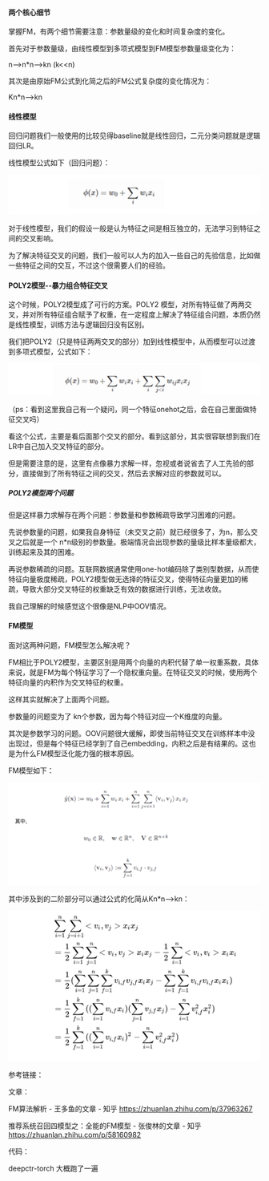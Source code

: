 #### 两个核心细节

掌握FM，有两个细节需要注意：参数量级的变化和时间复杂度的变化。

首先对于参数量级，由线性模型到多项式模型到FM模型参数量级变化为：

n-->n*n-->kn (k<<n)

其次是由原始FM公式到化简之后的FM公式复杂度的变化情况为：

Kn*n-->kn

#### 线性模型

回归问题我们一般使用的比较见得baseline就是线性回归，二元分类问题就是逻辑回归LR。

线性模型公式如下（回归问题）：

![线性模型](./images/线性模型.png)

对于线性模型，我们的假设一般是认为特征之间是相互独立的，无法学习到特征之间的交叉影响。

为了解决特征交叉的问题，我们一般可以人为的加入一些自己的先验信息，比如做一些特征之间的交互，不过这个很需要人们的经验。

#### POLY2模型--暴力组合特征交叉

这个时候，POLY2模型成了可行的方案。POLY2 模型，对所有特征做了两两交叉，并对所有特征组合赋予了权重，在一定程度上解决了特征组合问题，本质仍然是线性模型，训练方法与逻辑回归没有区别。

我们把POLY2（只是特征两两交叉的部分）加到线性模型中，从而模型可以过渡到多项式模型，公式如下：

![多项式模型](./images/多项式模型.png)

（ps：看到这里我自己有一个疑问，同一个特征onehot之后，会在自己里面做特征交叉吗）

看这个公式，主要是看后面那个交叉的部分。看到这部分，其实很容联想到我们在LR中自己加入交叉特征的部分。

但是需要注意的是，这里有点像暴力求解一样，忽视或者说省去了人工先验的部分，直接做到了所有特征之间的交叉，然后去求解对应的参数就可以。

##### POLY2模型两个问题

但是这样暴力求解存在两个问题：参数量和参数稀疏导致学习困难的问题。

先说参数量的问题，如果我自身特征（未交叉之前）就已经很多了，为n，那么交叉之后就是一个 n*n级别的参数量。极端情况会出现参数的量级比样本量级都大，训练起来及其的困难。

再说参数稀疏的问题。互联网数据通常使用one-hot编码除了类别型数据，从而使特征向量极度稀疏，POLY2模型做无选择的特征交叉，使得特征向量更加的稀疏，导致大部分交叉特征的权重缺乏有效的数据进行训练，无法收敛。

我自己理解的时候感觉这个很像是NLP中OOV情况。

#### FM模型

面对这两种问题，FM模型怎么解决呢？

FM相比于POLY2模型，主要区别是用两个向量的内积代替了单一权重系数，具体来说，就是FM为每个特征学习了一个隐权重向量。在特征交叉的时候，使用两个特征向量的内积作为交叉特征的权重。

这样其实就解决了上面两个问题。

参数量的问题变为了 kn个参数，因为每个特征对应一个K维度的向量。

其次是参数学习的问题。OOV问题很大缓解，即使当前特征交叉在训练样本中没出现过，但是每个特征已经学到了自己embedding，内积之后是有结果的。这也是为什么FM模型泛化能力强的根本原因。

FM模型如下：

![FM模型](./images/FM模型.png)





其中涉及到的二阶部分可以通过公式的化简从Kn*n-->kn：

![FM二阶公式化简](./images/FM二阶公式化简.png)



参考链接：

文章：

FM算法解析 - 王多鱼的文章 - 知乎 https://zhuanlan.zhihu.com/p/37963267

推荐系统召回四模型之：全能的FM模型 - 张俊林的文章 - 知乎 https://zhuanlan.zhihu.com/p/58160982

代码：

deepctr-torch 大概跑了一遍